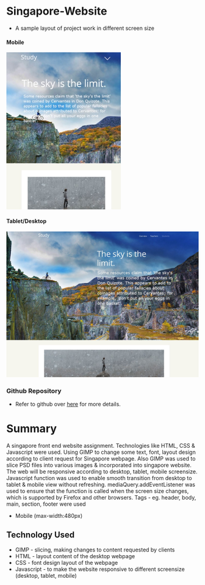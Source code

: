 # Singapore-Website

- A sample layout of project work in different screen size

#### Mobile

<img src="./images/mobile.jpg" alt="drawing" style="width:300px;"/>

#### Tablet/Desktop

<img src="./images/desktop.jpg" alt="drawing" style="width:600px;"/>

### Github Repository

- Refer to github over [here](https://github.com/xunne899/front-end-assignment) for more details.

# Summary

A singapore front end website assignment. Technologies like HTML, CSS & Javascript were used. Using GIMP to change some text, font, layout design according to client request for Singapore webpage. Also GIMP was used to slice PSD files into various images & incorporated into singapore website. The web will be responsive according to desktop, tablet, mobile screensize. Javascript function was used to enable smooth transition from desktop to tablet & mobile view without refreshing.
mediaQuery.addEventListener was used to ensure that the function is called when the screen size changes, which is supported by Firefox and other browsers.
Tags - eg. header, body, main, section, footer were used

- Mobile (max-width:480px)

## Technology Used

- GIMP - slicing, making changes to content requested by clients
- HTML - layout content of the desktop webpage
- CSS - font design layout of the webpage
- Javascript - to make the website responsive to different screensize (desktop, tablet, mobile)
